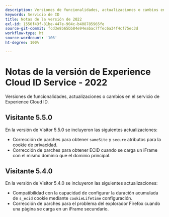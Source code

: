 ```yaml
---
description: Versiones de funcionalidades, actualizaciones o cambios en el servicio de identidad de Experience Cloud.
keywords: Servicio de ID
title: Notas de la versión de 2022
exl-id: 1550f43f-81be-447e-904c-b408785965fe
source-git-commit: fcd3e8b65bb84e94eabac7ffec6a34f4cf75ec3d
workflow-type: ht
source-wordcount: '106'
ht-degree: 100%

---
```


# Notas de la versión de Experience Cloud ID Service - 2022

Versiones de funcionalidades, actualizaciones o cambios en el servicio de Experience Cloud ID.

## Visitante 5.5.0

En la versión de Visitor 5.5.0 se incluyeron las siguientes actualizaciones:

* Corrección de parches para obtener `sameSite` y `secure` atributos para la cookie de privacidad.
* Corrección de parches para obtener ECID cuando se carga un iFrame con el mismo dominio que el dominio principal.

## Visitante 5.4.0

En la versión de Visitor 5.4.0 se incluyeron las siguientes actualizaciones:

* Compatibilidad con la capacidad de configurar la duración acumulada de `s_ecid` cookie mediante `cookieLifetime` configuración.
* Corrección de parches para el problema del explorador Firefox cuando una página se carga en un iFrame secundario.

